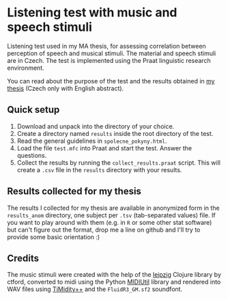# Listening test with music and speech stimuli

Listening test used in my MA thesis, for assessing correlation between
perception of speech and musical stimuli. The material and speech stimuli are
in Czech. The test is implemented using the Praat linguistic research
environment.

You can read about the purpose of the test and the results obtained in
[my thesis](./Lukeš-MA_thesis.pdf) (Czech only with English abstract).

## Quick setup

1. Download and unpack into the directory of your choice.
2. Create a directory named `results` inside the root directory of the test.
3. Read the general guidelines in `spolecne_pokyny.html`.
4. Load the file `test.mfc` into Praat and start the test. Answer the
   questions.
5. Collect the results by running the `collect_results.praat` script. This will
   create a `.csv` file in the `results` directory with your results.

## Results collected for my thesis

The results I collected for my thesis are available in anonymized form in the
`results_anom` directory, one subject per `.tsv` (tab-separated values)
file. If you want to play around with them (e.g. in `R` or some other stat
software) but can't figure out the format, drop me a line on github and I'll
try to provide some basic orientation :)

## Credits

The music stimuli were created with the help of the
[leipzig](https://github.com/ctford/leipzig) Clojure library by ctford,
converted to midi using the Python
[MIDIUtil](https://code.google.com/p/midiutil/) library and rendered into WAV
files using [TiMidity++](http://timidity.sourceforge.net/) and the
`FluidR3_GM.sf2` soundfont.
